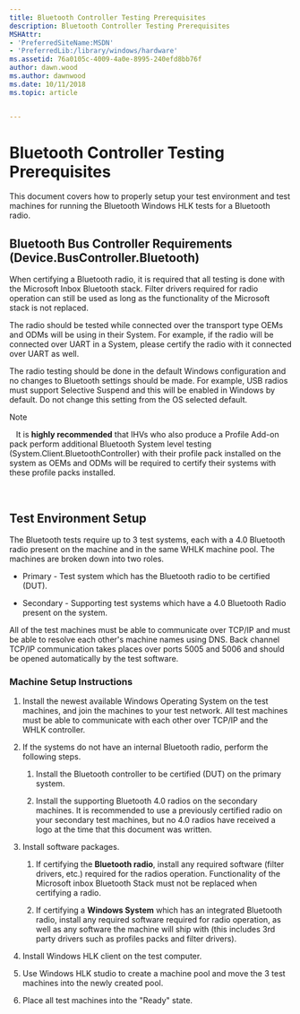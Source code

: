 ```yaml
---
title: Bluetooth Controller Testing Prerequisites
description: Bluetooth Controller Testing Prerequisites
MSHAttr:
- 'PreferredSiteName:MSDN'
- 'PreferredLib:/library/windows/hardware'
ms.assetid: 76a0105c-4009-4a0e-8995-240efd8bb76f
author: dawn.wood
ms.author: dawnwood
ms.date: 10/11/2018
ms.topic: article


---
```


# Bluetooth Controller Testing Prerequisites


This document covers how to properly setup your test environment and test machines for running the Bluetooth Windows HLK tests for a Bluetooth radio.

## <span id="Bluetooth_Bus_Controller_Requirements__Device.BusController.Bluetooth_"></span><span id="bluetooth_bus_controller_requirements__device.buscontroller.bluetooth_"></span><span id="BLUETOOTH_BUS_CONTROLLER_REQUIREMENTS__DEVICE.BUSCONTROLLER.BLUETOOTH_"></span>Bluetooth Bus Controller Requirements (Device.BusController.Bluetooth)


When certifying a Bluetooth radio, it is required that all testing is done with the Microsoft Inbox Bluetooth stack. Filter drivers required for radio operation can still be used as long as the functionality of the Microsoft stack is not replaced.

The radio should be tested while connected over the transport type OEMs and ODMs will be using in their System. For example, if the radio will be connected over UART in a System, please certify the radio with it connected over UART as well.

The radio testing should be done in the default Windows configuration and no changes to Bluetooth settings should be made. For example, USB radios must support Selective Suspend and this will be enabled in Windows by default. Do not change this setting from the OS selected default.

>[!NOTE]
>  
It is **highly recommended** that IHVs who also produce a Profile Add-on pack perform additional Bluetooth System level testing (System.Client.BluetoothController) with their profile pack installed on the system as OEMs and ODMs will be required to certify their systems with these profile packs installed.

 

## <span id="Test_Environment_Setup"></span><span id="test_environment_setup"></span><span id="TEST_ENVIRONMENT_SETUP"></span>Test Environment Setup


The Bluetooth tests require up to 3 test systems, each with a 4.0 Bluetooth radio present on the machine and in the same WHLK machine pool. The machines are broken down into two roles.

-   Primary - Test system which has the Bluetooth radio to be certified (DUT).

-   Secondary - Supporting test systems which have a 4.0 Bluetooth Radio present on the system.

All of the test machines must be able to communicate over TCP/IP and must be able to resolve each other's machine names using DNS. Back channel TCP/IP communication takes places over ports 5005 and 5006 and should be opened automatically by the test software.

### <span id="Machine_Setup_Instructions"></span><span id="machine_setup_instructions"></span><span id="MACHINE_SETUP_INSTRUCTIONS"></span>Machine Setup Instructions

1.  Install the newest available Windows Operating System on the test machines, and join the machines to your test network. All test machines must be able to communicate with each other over TCP/IP and the WHLK controller.

2.  If the systems do not have an internal Bluetooth radio, perform the following steps.

    1.  Install the Bluetooth controller to be certified (DUT) on the primary system.

    2.  Install the supporting Bluetooth 4.0 radios on the secondary machines. It is recommended to use a previously certified radio on your secondary test machines, but no 4.0 radios have received a logo at the time that this document was written.

3.  Install software packages.

    1.  If certifying the **Bluetooth radio**, install any required software (filter drivers, etc.) required for the radios operation. Functionality of the Microsoft inbox Bluetooth Stack must not be replaced when certifying a radio.

    2.  If certifying a **Windows System** which has an integrated Bluetooth radio, install any required software required for radio operation, as well as any software the machine will ship with (this includes 3rd party drivers such as profiles packs and filter drivers).

4.  Install Windows HLK client on the test computer.

5.  Use Windows HLK studio to create a machine pool and move the 3 test machines into the newly created pool.

6.  Place all test machines into the "Ready" state.

 

 







